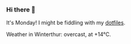 ### Hi there :wave:

It's Monday! I might be fiddling with my [dotfiles](https://github.com/bewuethr/dotfiles).

Weather in Winterthur: overcast, at +14°C.
